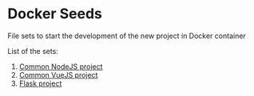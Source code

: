 # Docker Seeds
File sets to start the development of the new project in Docker container

List of the sets:
1. [Common NodeJS project](https://github.com/igsekor/docker-seeds/nodejs)
2. [Common VueJS project](https://github.com/igsekor/docker-seeds/vuejs)
3. [Flask project](https://github.com/igsekor/docker-seeds/flask)
